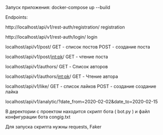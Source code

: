 Запуск приложения:
docker-compose up --build


Endpoints:

http://localhost/api/v1/rest-auth/registration/
registration

http://localhost/api/v1/rest-auth/login/
login

localhost/api/v1/post/
GET - список постов
POST - создание поста

localhost/api/v1/post/<int:pk>/
GET - чтение поста

localhost/api/v1/authors/
GET - Список авторов

localhost/api/v1/authors/<int:pk>/
GET - Чтение автора

localhost/api/v1/like/
GET - список лайков
POST - создание создание лайка

localhost/api/v1/analytic/?date_from=2020-02-02&date_to=2020-02-15

В деректории с проектом находится скрипт бота ( bot.py ) и файл конфигурации бота 
congig.txt 

Для запуска скрипта нужны requests, Faker
